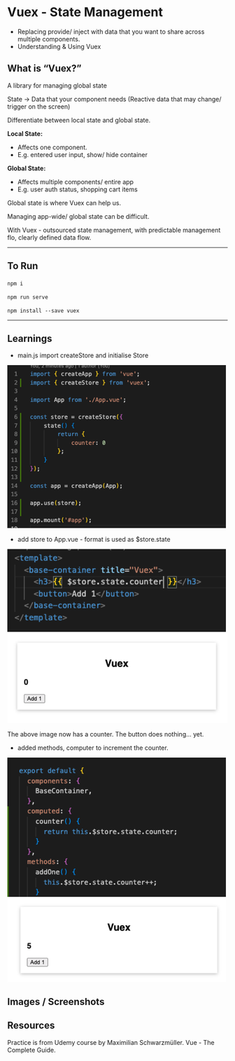 # Vuex - State Management

* Replacing provide/ inject with data that you want to share across multiple components. 
* Understanding & Using Vuex

## What is “Vuex?”

A library for managing global state

State -> Data that your component needs (Reactive data that may change/ trigger on the screen) 

Differentiate between local state and global state. 

**Local State:**

* Affects one component. 
* E.g. entered user input, show/ hide container

**Global State:**

* Affects multiple components/ entire app
* E.g. user auth status, shopping cart items

Global state is where Vuex can help us. 

Managing app-wide/ global state can be difficult.

With Vuex - outsourced state management, with predictable management flo, clearly defined data flow. 

____

## To Run

``npm i``

``npm run serve``

``npm install --save vuex``
____

## Learnings 

* main.js import createStore and initialise Store

<img src="images/createStore.png" width=500 />

* add store to App.vue - format is used as $store.state 

<img src="images/store.state.counter.png" width=500 />

<img src="images/counter1.png" with=500 />

The above image now has a counter. The button does nothing... yet. 

* added methods, computer to increment the counter. 

<img src="images/counterButton.png" width=500 />

<img src="images/addsOne.png" width=500 />

## Images / Screenshots 


## Resources

Practice is from Udemy course by Maximilian Schwarzmüller. Vue - The Complete Guide. 